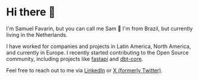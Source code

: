 # Hi there 🤙

I'm Samuel Favarin, but you can call me Sam 🙂
I'm from Brazil, but currently living in the Netherlands.

I have worked for companies and projects in Latin America, North America, and currently in Europe. 
I recently started contributing to the Open Source community, including projects like [fastapi](https://github.com/tiangolo/fastapi) and [dbt-core](https://github.com/dbt-labs/dbt-core).

Feel free to reach out to me via [LinkedIn](https://www.linkedin.com/in/samuelbratifavarin/) or [X (formerly Twitter)](https://x.com/SamuelBFavarin).
